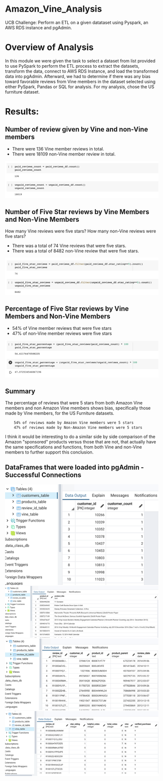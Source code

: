 # Amazon_Vine_Analysis
UCB Challenge: Perform an ETL on a given datataset using Pyspark, an AWS RDS instance and pgAdmin.  


# Overview of Analysis
In this module we were given the task to select a dataset from list provided to use PySpark to perform the ETL process to extract the datasets, transform the data, connect to AWS RDS Instance, and load the transformed data into pgAdmin. Afterward, we had to determine if there was any bias toward favorable reviews from Vine members in the dataset selected using either PySpark, Pandas or SQL for analysis. For my analysis, chose the US furniture dataset.

# Results:

## Number of review given by Vine and non-Vine members
* There were 136 Vine member reviews in total.
* There were 18109 non-Vine member review in total.

![vine_count_reviews](Resources/vine_count_reviews.png)


## Number of Five Star reviews by Vine Members and Non-Vine Members 
How many Vine reviews were five stars? How many non-Vine reviews were five stars?
* There was a total of 74 Vine reviews that were five stars.
* There was a total of 8482 non-Vine review that were five stars.

![vine_count_5star_reviews](Resources/vine_count_5star_reviews.png)


## Percentage of Five Star reviews by Vine Members and Non-Vine Members 
* 54% of Vine member reviews that were five stars
* 47% of non-Vine member reviews were five stars

![vine_percentage_5star_reviews](Resources/vine_percentage_5star_reviews.png)


## Summary

The percentage of reviews that were 5 stars from both Amazon Vine members and non Amazon Vine members shows bias, specifically those made by Vine members, for the US Furniture datasets. 

        54% of reviews made by Amazon Vine members were 5 stars
        47% of reviews made by Non-Amazon Vine members were 5 stars

I think it would be interesting to do a similar side by side comparison of the Amazon "sponsored" products versus those that are not, that actually have the same specifications and functions, from both Vine and non-Vine members to further support this conclusion.


## DataFrames that were loaded into pgAdmin - Successful Connections
![table_customers](Resources/table_customers.png)
![table_products](Resources/table_products.png)
![table_review_id](Resources/table_review_id.png)
![table_vine](Resources/table_vine.png)

